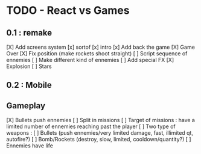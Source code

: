TODO - React vs Games
===========

 0.1 : remake
-------------
 [X] Add screens system
  [x] sortof
  [x] intro
  [x] Add back the game
  [X] Game Over
 [X] Fix position (make rockets shoot straight)
 [ ] Script sequence of ennemies
 [ ] Make different kind of ennemies
 [ ] Add special FX
  [X] Explosion
  [ ] Stars

 0.2 : Mobile
-------------

Gameplay
--------

 [X] Bullets push ennemies
 [ ] Split in missions
 [ ] Target of missions : have a limited number of ennemies reaching past the player
 [ ] Two type of weapons :
  [ ] Bullets (push ennemies/very limited damage, fast, illimited qt, autofire?)
  [ ] Bomb/Rockets (destroy, slow, limited, cooldown/quantity?)
 [ ] Ennemies have life
